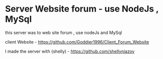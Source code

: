 # Server Website forum - use NodeJs , MySql 

this server was to web site forum , use nodeJs and MySql 

client Website - https://github.com/Goddier1996/Client_Forum_Website

I made the server with (shelly) - https://github.com/shellyniazov 

